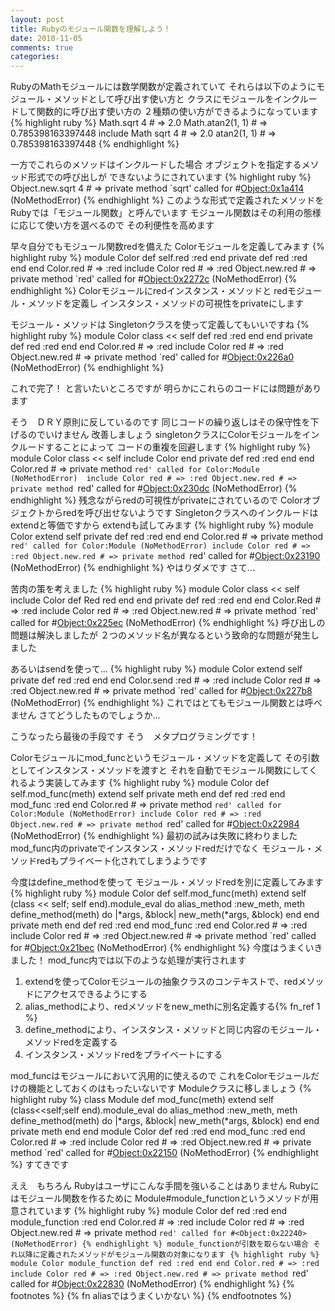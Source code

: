 ```yaml
---
layout: post
title: Rubyのモジュール関数を理解しよう！
date: 2010-11-05
comments: true
categories:
---
```



RubyのMathモジュールには数学関数が定義されていて
それらは以下のようにモジュール・メソッドとして呼び出す使い方と
クラスにモジュールをインクルードして関数的に呼び出す使い方の
２種類の使い方ができるようになっています
{% highlight ruby %}
Math.sqrt 4 # => 2.0
Math.atan2(1, 1) # => 0.785398163397448
include Math
sqrt 4 # => 2.0
atan2(1, 1) # => 0.785398163397448
{% endhighlight %}

一方でこれらのメソッドはインクルードした場合
オブジェクトを指定するメソッド形式での呼び出しが
できないようにされています
{% highlight ruby %}
Object.new.sqrt 4 # => private method `sqrt' called for #<Object:0x1a414> (NoMethodError)
{% endhighlight %}
このような形式で定義されたメソッドを
Rubyでは「モジュール関数」と呼んでいます
モジュール関数はその利用の態様に応じて使い方を選べるので
その利便性を高めます

早々自分でもモジュール関数redを備えた
Colorモジュールを定義してみます
{% highlight ruby %}
module Color
  def self.red
    :red
  end
  private
  def red
    :red
  end
end
Color.red # => :red
include Color
red # => :red
Object.new.red # => private method `red' called for #<Object:0x2272c> (NoMethodError)
{% endhighlight %}
Colorモジュールにredインスタンス・メソッドと
redモジュール・メソッドを定義し
インスタンス・メソッドの可視性をprivateにします

モジュール・メソッドは
Singletonクラスを使って定義してもいいですね
{% highlight ruby %}
module Color
  class << self
    def red
      :red
    end
  end
  private
  def red
    :red
  end
end
Color.red # => :red
include Color
red # => :red
Object.new.red # => private method `red' called for #<Object:0x226a0> (NoMethodError)
{% endhighlight %}

これで完了！
と言いたいところですが
明らかにこれらのコードには問題があります

そう　ＤＲＹ原則に反しているのです
同じコードの繰り返しはその保守性を下げるのでいけません
改善しましょう
singletonクラスにColorモジュールをインクルードすることによって
コードの重複を回避します
{% highlight ruby %}
module Color
  class << self
    include Color
  end
  private
  def red
    :red
  end
end
Color.red # => private method `red' called for Color:Module (NoMethodError) 
include Color
red # => :red
Object.new.red # => private method `red' called for #<Object:0x230dc> (NoMethodError)
{% endhighlight %}
残念ながらredの可視性がprivateにされているので
Colorオブジェクトからredを呼び出せないようです
Singletonクラスへのインクルードはextendと等価ですから
extendも試してみます
{% highlight ruby %}
module Color
  extend self
  private
  def red
    :red
  end
end
Color.red # =>  private method `red' called for Color:Module (NoMethodError)
include Color
red # => :red
Object.new.red # => private method `red' called for #<Object:0x23190> (NoMethodError)
{% endhighlight %}
やはりダメです
さて...

苦肉の策を考えました
{% highlight ruby %}
module Color
  class << self
    include Color
    def Red
      red
    end
  end
  private
  def red
    :red
  end
end
Color.Red # => :red
include Color
red # => :red
Object.new.red # => private method `red' called for #<Object:0x225ec> (NoMethodError)
{% endhighlight %}
呼び出しの問題は解決しましたが
２つのメソッド名が異なるという致命的な問題が発生しました

あるいはsendを使って...
{% highlight ruby %}
module Color
  extend self
  private
  def red
    :red
  end
end
Color.send :red # => :red
include Color
red # => :red
Object.new.red # => private method `red' called for #<Object:0x227b8> (NoMethodError)
{% endhighlight %}
これではとてもモジュール関数とは呼べません
さてどうしたものでしょうか...

こうなったら最後の手段です
そう　メタプログラミングです！

Colorモジュールにmod_funcというモジュール・メソッドを定義して
その引数としてインスタンス・メソッドを渡すと
それを自動でモジュール関数にしてくれるよう実装してみます
{% highlight ruby %}
module Color
  def self.mod_func(meth)
    extend self
    private meth
  end
  def red
    :red
  end
  mod_func :red
end
Color.red # => private method `red' called for Color:Module (NoMethodError)
include Color
red # => :red
Object.new.red # => private method `red' called for #<Object:0x22984> (NoMethodError)
{% endhighlight %}
最初の試みは失敗に終わりました
mod_func内のprivateでインスタンス・メソッドredだけでなく
モジュール・メソッドredもプライベート化されてしまうようです

今度はdefine_methodを使って
モジュール・メソッドredを別に定義してみます
{% highlight ruby %}
module Color
  def self.mod_func(meth)
    extend self
    (class << self; self end).module_eval do
      alias_method :new_meth, meth
      define_method(meth) do |*args, &block|
        new_meth(*args, &block)
      end
    end
    private meth
  end
  def red
    :red
  end
  mod_func :red
end
Color.red # => :red
include Color
red # => :red
Object.new.red # => private method `red' called for #<Object:0x21bec> (NoMethodError)
{% endhighlight %}
今度はうまくいきました！
mod_func内では以下のような処理が実行されます
1. extendを使ってColorモジュールの抽象クラスのコンテキストで、redメソッドにアクセスできるようにする
1. alias_methodにより、redメソッドをnew_methに別名定義する{% fn_ref 1 %}
1. define_methodにより、インスタンス・メソッドと同じ内容のモジュール・メソッドredを定義する
1. インスタンス・メソッドredをプライベートにする

mod_funcはモジュールにおいて汎用的に使えるので
これをColorモジュールだけの機能としておくのはもったいないです
Moduleクラスに移しましょう
{% highlight ruby %}
class Module
  def mod_func(meth)
    extend self
    (class<<self;self end).module_eval do
      alias_method :new_meth, meth
      define_method(meth) do |*args, &block|
        new_meth(*args, &block)
      end
    end
    private meth
  end
end
module Color
  def red
    :red
  end
  mod_func :red
end
Color.red # => :red
include Color
red # => :red
Object.new.red # => private method `red' called for #<Object:0x22150> (NoMethodError)
{% endhighlight %}
すてきです

ええ　もちろん
Rubyはユーザにこんな手間を強いることはありません
Rubyにはモジュール関数を作るために
Module#module_functionというメソッドが用意されています
{% highlight ruby %}
module Color
  def red
    :red
  end
  module_function :red
end
Color.red # => :red
include Color
red # => :red
Object.new.red # => private method `red' called for #<Object:0x22240> (NoMethodError)
{% endhighlight %}
module_functionが引数を取らない場合
それ以降に定義されたメソッドがモジュール関数の対象になります
{% highlight ruby %}
module Color
  module_function
  def red
    :red
  end
end
Color.red # => :red
include Color
red # => :red
Object.new.red # => private method `red' called for #<Object:0x22830> (NoMethodError)
{% endhighlight %}
{% footnotes %}
   {% fn aliasではうまくいかない %}
{% endfootnotes %}
